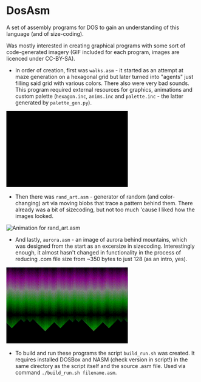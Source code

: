 # DosAsm
A set of assembly programs for DOS to gain an understanding of this language (and of size-coding).

Was mostly interested in creating graphical programs with some sort of code-generated imagery (GIF included for each program, images are licenced under CC-BY-SA).

* In order of creation, first was `walks.asm` - it started as an attempt at maze generation on a hexagonal grid but later turned into "agents" just filling said grid with various colors. There also were very bad sounds. This program required external resources for graphics, animations and custom palette (`hexagon.inc`, `anims.inc` and `palette.inc` - the latter generated by `palette_gen.py`).

![Animation for walks.asm](/imgs/walks.gif)

* Then there was `rand_art.asm` - generator of random (and color-changing) art via moving blobs that trace a pattern behind them. There already was a bit of sizecoding, but not too much 'cause I liked how the images looked.

![Animation for rand_art.asm](/imgs/rand_art.gif)

* And lastly, `aurora.asm` - an image of aurora behind mountains, which was designed from the start as an excersize in sizecoding. Interestingly enough, it almost hasn't changed in functionality in the process of reducing .com file size from ~350 bytes to just 128 (as an intro, yes).

![Animation for aurora.asm](/imgs/aurora.gif)

* To build and run these programs the script `build_run.sh` was created. It requires installed DOSBox and NASM (check version in script!) in the same directory as the script itself and the source .asm file. Used via command `./build_run.sh filename.asm`.
